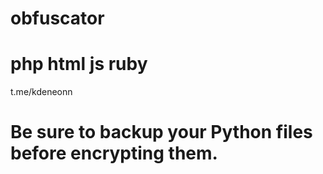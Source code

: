 # obfuscator
# php html js ruby 

t.me/kdeneonn

# Be sure to backup your Python files before encrypting them.
